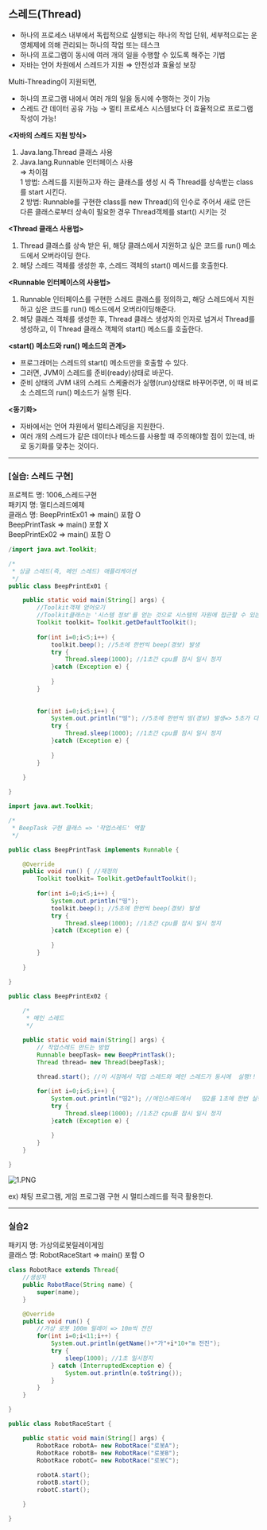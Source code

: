 ## 스레드(Thread)
- 하나의 프로세스 내부에서 독립적으로 실행되는 하나의 작업 단위, 세부적으로는 운영체제에 의해 관리되는 하나의 작업 또는 테스크  
- 하나의 프로그램이 동시에 여러 개의 일을 수행할 수 있도록 해주는 기법  
- 자바는 언어 차원에서 스레드가 지원 ⇒ 안전성과 효율성 보장  
  
Multi-Threading이 지원되면,  
- 하나의 프로그램 내에서 여러 개의 일을 동시에 수행하는 것이 가능  
- 스레드 간 데이터 공유 가능 → 멀티 프로세스 시스템보다 더 효율적으로 프로그램 작성이 가능!  
  
**<자바의 스레드 지원 방식>**  
1. Java.lang.Thread 클래스 사용  
2. Java.lang.Runnable 인터페이스 사용  
⇒ 차이점  
1 방법: 스레드를 지원하고자 하는 클래스를 생성 시 즉  Thread를 상속받는 class를 start 시킨다.  
2 방법: Runnable를 구현한 class를 new Thread()의 인수로 주어서 새로 만든 다른 클래스로부터 상속이 필요한 경우 Thread객체를 start() 시키는 것  
  
**<Thread 클래스 사용법>** 
1. Thread 클래스를 상속 받은 뒤, 해당 클래스에서 지원하고 싶은 코드를 run()  메소드에서 오버라이딩 한다.  
2. 해당 스레드 객체를 생성한 후, 스레드 객체의 start() 메서드를 호출한다.  
  
**<Runnable 인터페이스의 사용법>**  
1. Runnable 인터페이스를 구현한 스레드 클래스를 정의하고, 해당 스레드에서 지원하고 싶은 코드를 run() 메소드에서 오버라이딩해준다.  
2. 해당 클래스 객체를 생성한 후, Thread 클래스 생성자의 인자로 넘겨서 Thread를 생성하고, 이 Thread 클래스 객체의 start() 메소드를 호출한다.  

**<start() 메소드와 run() 메소드의 관계>**  
- 프로그래머는 스레드의 start() 메소드만을 호출할 수 있다.  
- 그러면, JVM이 스레드를 준비(ready)상태로 바꾼다.  
- 준비 상태의 JVM 내의 스레드 스케줄러가 실행(run)상태로 바꾸어주면, 이 때 비로소 스레드의 run() 메소드가 실행 된다.  

**<동기화>**
- 자바에서는 언어 차원에서 멀티스레딩을 지원한다.  
- 여러 개의 스레드가 같은 데이터나 메소드를 사용할 때 주의해야할 점이 있는데, 바로 동기화를 맞추는 것이다.  
  
  

----------------------------------------------------------------------------------------------------------------------------------------------------------------

### [실습: 스레드 구현]

프로젝트 명: 1006_스레드구현  
패키지 명: 멀티스레드예제  
클래스 명:  BeepPrintEx01 ⇒ main() 포함 O  
	   BeepPrintTask ⇒ main() 포함 X  
           BeepPrintEx02 ⇒ main() 포함 O  
  
```java
/import java.awt.Toolkit;

/*
 * 싱글 스레드(즉, 메인 스레드) 애플리케이션
 */
public class BeepPrintEx01 {

	public static void main(String[] args) {
		//Toolkit객체 얻어오기
		//Toolkit클래스는 '시스템 정보'를 얻는 것으로 시스템의 자원에 접근할 수 있는 클래스
		Toolkit toolkit= Toolkit.getDefaultToolkit();
		
		for(int i=0;i<5;i++) {
			toolkit.beep(); //5초에 한번씩 beep(경보) 발생
			try {
				Thread.sleep(1000); //1초간 cpu를 잠시 일시 정지
			}catch (Exception e) {
				
			}
		}
		
		
		for(int i=0;i<5;i++) {
			System.out.println("띵"); //5초에 한번씩 띵(경보) 발생=> 5초가 다 지난다음에 출력 => 싱글 스레드
			try {
				Thread.sleep(1000); //1초간 cpu를 잠시 일시 정지
			}catch (Exception e) {
				
			}
		}
		
	}

}
```
  
```java
import java.awt.Toolkit;

/*
 * BeepTask 구현 클래스 => '작업스레드' 역할
 */

public class BeepPrintTask implements Runnable {

	@Override
	public void run() { //재정의
		Toolkit toolkit= Toolkit.getDefaultToolkit();
		
		for(int i=0;i<5;i++) {
			System.out.println("띵");
			toolkit.beep(); //5초에 한번씩 beep(경보) 발생
			try {
				Thread.sleep(1000); //1초간 cpu를 잠시 일시 정지
			}catch (Exception e) {
				
			}
		}
		
	}

}
```
  
```java
public class BeepPrintEx02 {
	
	/*
	 * 메인 스레드
	 */

	public static void main(String[] args) {
		// 작업스레드 만드는 방법
		Runnable beepTask= new BeepPrintTask();
		Thread thread= new Thread(beepTask);
		
		thread.start(); //이 시점에서 작업 스레드와 메인 스레드가 동시에  실행!!

		for(int i=0;i<5;i++) {
			System.out.println("띵2"); //메인스레드에서   띵2를 1초에 한번 실행
			try {
				Thread.sleep(1000); //1초간 cpu를 잠시 일시 정지
			}catch (Exception e) {
				
			}
		}
	}

}
```
  
![1.PNG](https://s3-us-west-2.amazonaws.com/secure.notion-static.com/67b868fe-d957-4dc4-8aab-474b0c9b3b33/1.png)  
  
ex) 채팅 프로그램, 게임 프로그램 구현 시 멀티스레드를 적극 활용한다.  
  
-----------------------------------------------------------------------------------------------------------------------------------------------------------
  
   
### 실습2
  
패키지 명: 가상의로봇릴레이게임  
클래스 명: RobotRaceStart ⇒ main() 포함 O  
  
```java
class RobotRace extends Thread{
	//생성자
	public RobotRace(String name) {
		super(name);
	}

	@Override
	public void run() {
		//가상 로봇 100m 릴레이 => 10m씩 전진
		for(int i=0;i<11;i++) {
			System.out.println(getName()+"가"+i*10+"m 전진");
			try {
				sleep(1000); //1초 일시정지
			} catch (InterruptedException e) {
				System.out.println(e.toString());
			}
		}
	}

}
```
   
```java
public class RobotRaceStart {

	public static void main(String[] args) {
		RobotRace robotA= new RobotRace("로봇A");
		RobotRace robotB= new RobotRace("로봇B");
		RobotRace robotC= new RobotRace("로봇C");
		
		robotA.start();
		robotB.start();
		robotC.start();

	}

}
```
